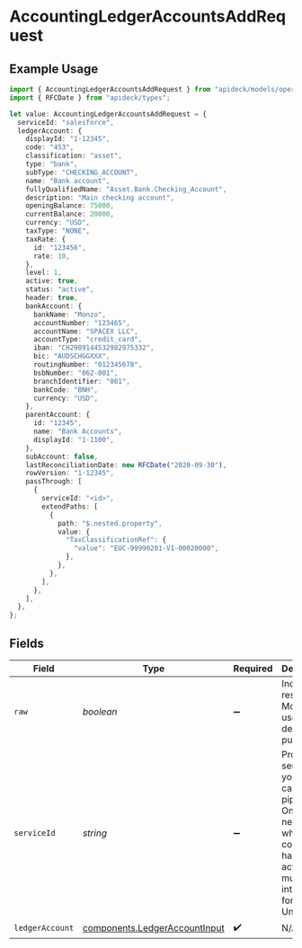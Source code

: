 # AccountingLedgerAccountsAddRequest

## Example Usage

```typescript
import { AccountingLedgerAccountsAddRequest } from "apideck/models/operations";
import { RFCDate } from "apideck/types";

let value: AccountingLedgerAccountsAddRequest = {
  serviceId: "salesforce",
  ledgerAccount: {
    displayId: "1-12345",
    code: "453",
    classification: "asset",
    type: "bank",
    subType: "CHECKING_ACCOUNT",
    name: "Bank account",
    fullyQualifiedName: "Asset.Bank.Checking_Account",
    description: "Main checking account",
    openingBalance: 75000,
    currentBalance: 20000,
    currency: "USD",
    taxType: "NONE",
    taxRate: {
      id: "123456",
      rate: 10,
    },
    level: 1,
    active: true,
    status: "active",
    header: true,
    bankAccount: {
      bankName: "Monzo",
      accountNumber: "123465",
      accountName: "SPACEX LLC",
      accountType: "credit_card",
      iban: "CH2989144532982975332",
      bic: "AUDSCHGGXXX",
      routingNumber: "012345678",
      bsbNumber: "062-001",
      branchIdentifier: "001",
      bankCode: "BNH",
      currency: "USD",
    },
    parentAccount: {
      id: "12345",
      name: "Bank Accounts",
      displayId: "1-1100",
    },
    subAccount: false,
    lastReconciliationDate: new RFCDate("2020-09-30"),
    rowVersion: "1-12345",
    passThrough: [
      {
        serviceId: "<id>",
        extendPaths: [
          {
            path: "$.nested.property",
            value: {
              "TaxClassificationRef": {
                "value": "EUC-99990201-V1-00020000",
              },
            },
          },
        ],
      },
    ],
  },
};
```

## Fields

| Field                                                                                                                                         | Type                                                                                                                                          | Required                                                                                                                                      | Description                                                                                                                                   | Example                                                                                                                                       |
| --------------------------------------------------------------------------------------------------------------------------------------------- | --------------------------------------------------------------------------------------------------------------------------------------------- | --------------------------------------------------------------------------------------------------------------------------------------------- | --------------------------------------------------------------------------------------------------------------------------------------------- | --------------------------------------------------------------------------------------------------------------------------------------------- |
| `raw`                                                                                                                                         | *boolean*                                                                                                                                     | :heavy_minus_sign:                                                                                                                            | Include raw response. Mostly used for debugging purposes                                                                                      |                                                                                                                                               |
| `serviceId`                                                                                                                                   | *string*                                                                                                                                      | :heavy_minus_sign:                                                                                                                            | Provide the service id you want to call (e.g., pipedrive). Only needed when a consumer has activated multiple integrations for a Unified API. | salesforce                                                                                                                                    |
| `ledgerAccount`                                                                                                                               | [components.LedgerAccountInput](../../models/components/ledgeraccountinput.md)                                                                | :heavy_check_mark:                                                                                                                            | N/A                                                                                                                                           |                                                                                                                                               |